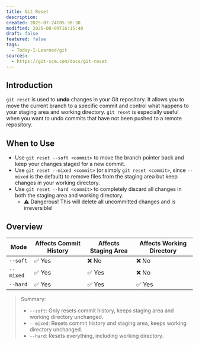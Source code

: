 ```yaml
---
title: Git Reset
description: 
created: 2025-07-24T05:38:30
modified: 2025-08-09T16:15:40
draft: false
featured: false
tags:
  - Today-I-Learned/git
sources:
  - https://git-scm.com/docs/git-reset
---
```


## Introduction

`git reset` is used to **undo** changes in your Git repository. It allows you to move the current branch to a specific commit and control what happens to your staging area and working directory. `git reset` is especially useful when you want to undo commits that have not been pushed to a remote repository.

## When to Use

* Use `git reset --soft <commit>` to move the branch pointer back and keep your changes staged for a new commit.
* Use `git reset --mixed <commit>` (or simply `git reset <commit>`, since `--mixed` is the default) to remove files from the staging area but keep changes in your working directory.
* Use `git reset --hard <commit>` to completely discard all changes in both the staging area and working directory.
	* ⚠️ Dangerous! This will delete all uncommitted changes and is irreversible!

## Overview

| Mode      | Affects Commit History | Affects Staging Area | Affects Working Directory |
| --------- | --------------------- | -------------------- | ------------------------ |
| `--soft`  | ✅ Yes                 | ❌ No                | ❌ No                    |
| `--mixed` | ✅ Yes                 | ✅ Yes               | ❌ No                    |
| `--hard`  | ✅ Yes                 | ✅ Yes               | ✅ Yes                   |

> Summary:
>
> * `--soft`: Only resets commit history, keeps staging area and working directory unchanged.
> * `--mixed`: Resets commit history and staging area, keeps working directory unchanged.
> * `--hard`: Resets everything, including working directory.
